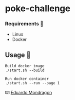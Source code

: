 # poke-challenge

### Requirements 🔧
* Linux
* Docker

## Usage 🚀
```
Build docker image
./start.sh --build

Run docker container
./start.sh --run --page 1
```

⌨️ [Eduardo Mondragon](https://github.com/n3srcc)